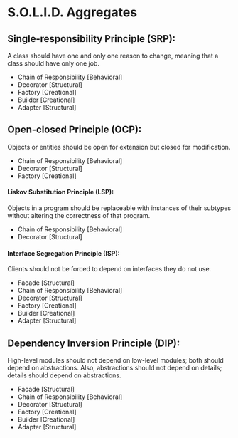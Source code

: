 # S.O.L.I.D. Aggregates

## Single-responsibility Principle (SRP):
A class should have one and only one reason to change, meaning that a class should have only one job.

- Chain of Responsibility [Behavioral]
- Decorator [Structural]
- Factory [Creational]
- Builder [Creational]
- Adapter [Structural]

## Open-closed Principle (OCP):
Objects or entities should be open for extension but closed for modification.

- Chain of Responsibility [Behavioral]
- Decorator [Structural]
- Factory [Creational]

#### Liskov Substitution Principle (LSP):
Objects in a program should be replaceable with instances of their subtypes without altering the correctness of that program.

- Chain of Responsibility [Behavioral]
- Decorator [Structural]

#### Interface Segregation Principle (ISP):
Clients should not be forced to depend on interfaces they do not use.

- Facade [Structural]
- Chain of Responsibility [Behavioral]
- Decorator [Structural]
- Factory [Creational]
- Builder [Creational]
- Adapter [Structural]

## Dependency Inversion Principle (DIP):
High-level modules should not depend on low-level modules; both should depend on abstractions. Also, abstractions should not depend on details; details should depend on abstractions.

- Facade [Structural]
- Chain of Responsibility [Behavioral]
- Decorator [Structural]
- Factory [Creational]
- Builder [Creational]
- Adapter [Structural]
